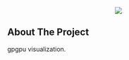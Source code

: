<p align="center">
  <img src="https://user-images.githubusercontent.com/26343636/114312603-c23ffa00-9b25-11eb-9847-d0faf557d362.gif">
</p>

## About The Project
gpgpu visualization.    